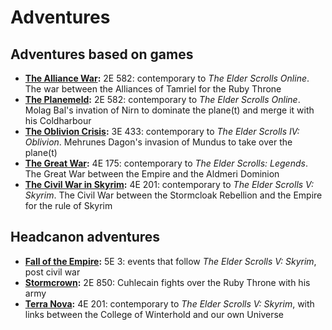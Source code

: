 # Adventures

## Adventures based on games
* **[The Alliance War](/campaigns/alliance_war):** 2E 582: contemporary to *The Elder Scrolls Online*. The war between the Alliances of Tamriel for the Ruby Throne
* **[The Planemeld](/campaigns/planemeld):** 2E 582: contemporary to *The Elder Scrolls Online*. Molag Bal's invation of Nirn to dominate the plane(t) and merge it with his Coldharbour
* **[The Oblivion Crisis](/campaigns/oblivion_crisis):** 3E 433: contemporary to *The Elder Scrolls IV: Oblivion*. Mehrunes Dagon's invasion of Mundus to take over the plane(t)
* **[The Great War](/campaigns/great_war):** 4E 175: contemporary to *The Elder Scrolls: Legends*. The Great War between the Empire and the Aldmeri Dominion
* **[The Civil War in Skyrim](/campaigns/civil_war):** 4E 201: contemporary to *The Elder Scrolls V: Skyrim*. The Civil War between the Stormcloak Rebellion and the Empire for the rule of Skyrim

## Headcanon adventures
* **[Fall of the Empire](/campaigns/fall_of_the_empire):** 5E 3: events that follow *The Elder Scrolls V: Skyrim*, post civil war
* **[Stormcrown](/campaigns/stormcrown):** 2E 850: Cuhlecain fights over the Ruby Throne with his army
* **[Terra Nova](/campaigns/terranova):** 4E 201: contemporary to *The Elder Scrolls V: Skyrim*, with links between the College of Winterhold and our own Universe